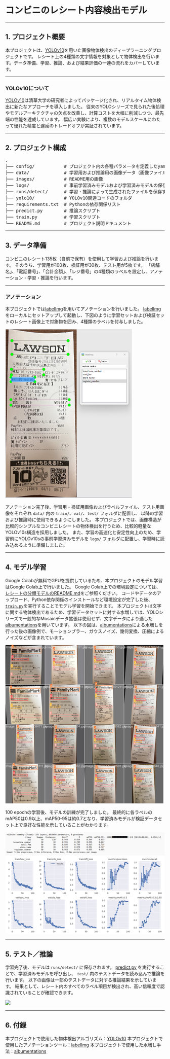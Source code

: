 # コンビニのレシート内容検出モデル

---

## 1. プロジェクト概要

本プロジェクトは、[YOLOv10][YOLOv10]を用いた画像物体検出のディープラーニングプロジェクトです。
レシート上の4種類の文字情報を対象として物体検出を行います。データ準備、学習、推論、および結果評価の一連の流れをカバーしています。

---

### YOLOv10について

[YOLOv10][YOLOv10]は清華大学の研究者によってパッケージ化され、リアルタイム物体検出に新たなアプローチを導入しました。
従来のYOLOシリーズで見られた後処理やモデルアーキテクチャの欠点を改善し、計算コストを大幅に削減しつつ、最先端の性能を達成しています。
幅広い実験により、複数のモデルスケールにわたって優れた精度と遅延のトレードオフが実証されています。

---

## 2. プロジェクト構成

<pre>
.
├── config/           # プロジェクト内の各種パラメータを定義したyamlファイル
├── data/             # 学習用および推論用の画像データ（画像ファイルやラベル情報を含む）
├── images/           # README用の画像
├── logs/             # 事前学習済みモデルおよび学習済みモデルの保存フォルダ
├── runs/detect/      # 学習・推論によって生成されたファイルを保存するフォルダ
├── yolo10/           # YOLOv10関連コードのフォルダ
├── requirements.txt  # Pythonの依存関係リスト
├── predict.py        # 推論スクリプト
├── train.py          # 学習スクリプト
└── README.md         # プロジェクト説明ドキュメント
</pre>

---

## 3. データ準備

コンビニのレシート135枚（自前で保有）を使用して学習および推論を行います。
そのうち、学習用が100枚、検証用が30枚、テスト用が5枚です。
「店舗名」、「電話番号」、「合計金額」、「レジ番号」の4種類のラベルを設定し、アノテーション・学習・推論を行います。

---

### アノテーション

本プロジェクトでは[labelImg][labelImg]を用いてアノテーションを行いました。
[labelImg][labelImg]をローカルにセットアップして起動し、下図のように学習セットおよび検証セットのレシート画像上で対象物を囲み、4種類のラベルを付与しました。

<img src="images/image1.png" width="400"/>

アノテーション完了後、学習用・検証用画像およびラベルファイル、テスト用画像をそれぞれ `data/` 内の `train/`、`val/`、`test/` フォルダに配置し、
以降の学習および推論時に使用できるようにしました。
本プロジェクトでは、画像構造が比較的シンプルなコンビニレシートの物体検出を行うため、比較的軽量なYOLOv10s構造を採用しました。
また、学習の高速化と安定性向上のため、学習前にYOLOv10sの事前学習済みモデルを `logs/` フォルダに配置し、学習時に読み込めるように準備しました。

---

## 4. モデル学習

Google Colabが無料でGPUを提供しているため、本プロジェクトのモデル学習はGoogle Colab上で行いました。
Google Colab上での環境設定については、[レシートの分類モデルのREADME.md](https://github.com/kakoubou/classification_model/blob/main/README.md#4-モデル学習)をご参照ください。
コードやデータのアップロード、Python依存関係のインストールなど環境設定が完了した後、[`train.py`](./train.py)を実行することでモデル学習を開始できます。
本プロジェクトは文字に関する物体検出であるため、学習データセットに対する水増しでは、YOLOシリーズで一般的なMosaicデータ拡張は使用せず、文字データにより適した[albumentations][albumentations]を用いています。
以下の図は、[albumentations][albumentations]による水増しを行った後の画像例で、モーションブラー、ガウスノイズ、幾何変換、圧縮によるノイズなどが含まれています。

<img src="images/image2.png" width="500"/>

100 epochの学習後、モデルの訓練が完了しました。
最終的に各ラベルのmAP50は0.9以上、mAP50-95は約0.7となり、学習済みモデルが検証データセット上で良好な性能を示していることがわかります。

![train_result](images/image3.png)
![train_process](images/image4.png)

---

## 5. テスト／推論

学習完了後、モデルは `runs/detect/` に保存されます。
[predict.py](./predict.py) を実行することで、学習済みモデルを呼び出し、 `test/` 内のテストデータを読み込んで推論を行います。
以下の画像は一部のテストデータに対する推論結果を示しています。
結果として、レシート内のすべてのラベル項目が検出され、高い信頼度で認識されていることが確認できます。

<img src="images/image5.png" width="600"/>

---

## 6. 付録

本プロジェクトで使用した物体検出アルゴリズム：[YOLOv10][YOLOv10]
本プロジェクトで使用したアノテーションツール：[labelImg][labelImg]
本プロジェクトで使用した水増し手法：[albumentations][albumentations]


[YOLOv10]: https://github.com/THU-MIG/yolov10
[labelImg]: https://github.com/HumanSignal/labelImg
[albumentations]: https://github.com/albumentations-team/albumentations



